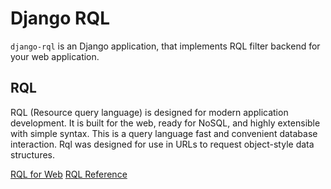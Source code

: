 Django RQL
==========

`django-rql` is an Django application, that implements RQL filter backend for your web application.


RQL
---

RQL (Resource query language) is designed for modern application development. 
It is built for the web, ready for NoSQL, and highly extensible with simple syntax. 
This is a query language fast and convenient database interaction.
Rql was designed for use in URLs to request object-style data structures.


[RQL for Web](https://www.sitepen.com/blog/resource-query-language-a-query-language-for-the-web-nosql/)
[RQL Reference](https://docs.cloudblue.com/oa/8.0/sdk/api/rest/rql/index.html)

